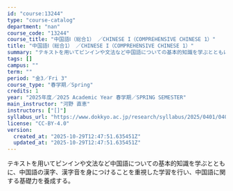 ```yaml
---
id: "course:13244"
type: "course-catalog"
department: "nan"
course_code: "13244"
course_title: "中国語Ⅰ（総合1） ／CHINESE I（COMPREHENSIVE CHINESE 1）"
title: "中国語Ⅰ（総合1） ／CHINESE I（COMPREHENSIVE CHINESE 1）"
summary: "テキストを用いてピンインや文法など中国語についての基本的知識を学ぶとともに、中国語の漢字、漢字音を身につけることを重視した学習を行い、中国語に関する基礎力を養成する。"
tags: []
campus: ""
term: ""
period: "金3／Fri 3"
course_type: "春学期／Spring"
credits: 1
year: "2025年度／2025 Academic Year 春学期／SPRING SEMESTER"
main_instructor: "河野 直恵"
instructors: ["[]"]
syllabus_url: "https://www.dokkyo.ac.jp/research/syllabus/2025/0401/0401_13244_ja_JP.html"
license: "CC-BY-4.0"
version:
  created_at: "2025-10-29T12:47:51.635451Z"
  updated_at: "2025-10-29T12:47:51.635451Z"
---
```

テキストを用いてピンインや文法など中国語についての基本的知識を学ぶとともに、中国語の漢字、漢字音を身につけることを重視した学習を行い、中国語に関する基礎力を養成する。
